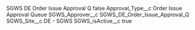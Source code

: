 <?xml version="1.0" encoding="UTF-8"?>
<CustomMetadata xmlns="http://soap.sforce.com/2006/04/metadata" xmlns:xsi="http://www.w3.org/2001/XMLSchema-instance" xmlns:xsd="http://www.w3.org/2001/XMLSchema">
    <label>SGWS DE Order Issue Approval Q</label>
    <protected>false</protected>
    <values>
        <field>Approval_Type__c</field>
        <value xsi:type="xsd:string">Order Issue Approval Queue</value>
    </values>
    <values>
        <field>SGWS_Approver__c</field>
        <value xsi:type="xsd:string">SGWS_DE_Order_Issue_Approval_Q</value>
    </values>
    <values>
        <field>SGWS_Site__c</field>
        <value xsi:type="xsd:string">DE - SGWS</value>
    </values>
    <values>
        <field>SGWS_isActive__c</field>
        <value xsi:type="xsd:boolean">true</value>
    </values>
</CustomMetadata>
